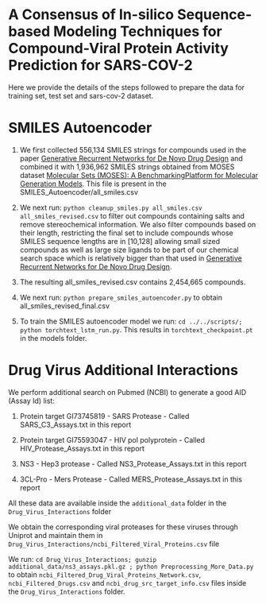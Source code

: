 # A Consensus of In-silico Sequence-based Modeling Techniques for Compound-Viral Protein Activity Prediction for SARS-COV-2  

Here we provide the details of the steps followed to prepare the data for training set, test set and sars-cov-2 dataset.

# SMILES Autoencoder

1. We first collected 556,134 SMILES strings for compounds used in the paper [Generative Recurrent Networks for De Novo Drug Design](https://doi.org/10.1002/minf.201700111) and combined it with 1,936,962 SMILES strings obtained from MOSES dataset [Molecular Sets (MOSES): A BenchmarkingPlatform for Molecular Generation Models](https://github.com/molecularsets/moses). This file is present in the SMILES_Autoencoder/all_smiles.csv

2. We next run: `python cleanup_smiles.py all_smiles.csv all_smiles_revised.csv` to filter out compounds containing salts and remove stereochemical information. We also filter compounds based on their length, restricting the final set to include compounds whose SMILES sequence lengths are in [10,128] allowing small sized compounds as well as large size ligands to be part of our chemical search space which is relatively bigger than that used in [Generative Recurrent Networks for De Novo Drug Design](https://doi.org/10.1002/minf.201700111).

3. The resulting all_smiles_revised.csv contains 2,454,665 compounds.

4. We next run: `python prepare_smiles_autoencoder.py` to obtain all_smiles_revised_final.csv

5. To train the SMILES autoencoder model we run: `cd ../../scripts/; python torchtext_lstm_run.py`. This results in `torchtext_checkpoint.pt` in the models folder.



# Drug Virus Additional Interactions

We perform additional search on Pubmed (NCBI) to generate a good AID (Assay Id) list:

1. Protein target GI73745819 - SARS Protease - Called SARS_C3_Assays.txt in this report

2. Protein target GI75593047 - HIV pol polyprotein - Called HIV_Protease_Assays.txt in this report

3. NS3 - Hep3 protease - Called NS3_Protease_Assays.txt in this report

4. 3CL-Pro - Mers Protease - Called MERS_Protease_Assays.txt in this report

All these data are available inside the `additional_data` folder in the `Drug_Virus_Interactions` folder

We obtain the corresponding viral proteases for these viruses through Uniprot and maintain them in `Drug_Virus_Interactions/ncbi_Filtered_Viral_Proteins.csv` file

We run: `cd Drug_Virus_Interactions; gunzip additional_data/ns3_assays.pkl.gz ; python Preprocessing_More_Data.py` to obtain `ncbi_Filtered_Drug_Viral_Proteins_Network.csv`, `ncbi_Filtered_Drugs.csv` and `ncbi_drug_src_target_info.csv` files inside the `Drug_Virus_Interactions` folder.

